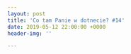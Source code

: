 ```yaml
---
layout: post
title: 'Co tam Panie w dotnecie? #14'
date: 2019-05-12 22:00:00 +0000
header-img: ''

---
```

